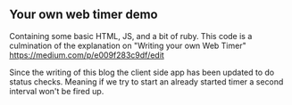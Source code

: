 ## Your own web timer demo
Containing some basic HTML, JS, and a bit of ruby. This code is a culmination of the explanation on "Writing your own Web Timer" https://medium.com/p/e009f283c9df/edit

Since the writing of this blog the client side app has been updated to do status checks. Meaning if we try to start an already started timer a second interval won't be fired up.